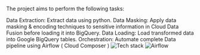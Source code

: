 The project aims to perform the following tasks:

Data Extraction: Extract data using python.
Data Masking: Apply data masking & encoding techniques to sensitive information in Cloud Data Fusion before loading it into BigQuery.
Data Loading: Load transformed data into Google BigQuery tables.
Orchestration: Automate complete Data pipeline using Airflow ( Cloud Composer )
![Tech stack](https://github.com/user-attachments/assets/a75eeeff-cbd5-4be5-86c7-064b39b72e6d)
![Airflow](https://github.com/user-attachments/assets/ad2ce28a-185c-4c42-8eb4-cbf5f5a15f81)

